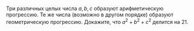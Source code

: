 Три различных целых числа $a,b,c$  образуют арифметическую прогрессию. Те же числа (возможно в другом порядке) образуют  геометрическую  прогрессию.  Докажите,  что $a^{2}+b^{2}+c^{2}$ делится на 21.